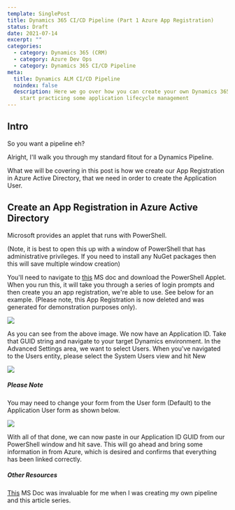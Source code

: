 ```yaml
---
template: SinglePost
title: Dynamics 365 CI/CD Pipeline (Part 1 Azure App Registration)
status: Draft
date: 2021-07-14
excerpt: ""
categories:
  - category: Dynamics 365 (CRM)
  - category: Azure Dev Ops
  - category: Dynamics 365 CI/CD Pipeline
meta:
  title: Dynamics ALM CI/CD Pipeline
  noindex: false
  description: Here we go over how you can create your own Dynamics 365 CI/CD and
    start practicing some application lifecycle management
---
```

## Intro

So you want a pipeline eh? 

Alright, I'll walk you through my standard fitout for a Dynamics Pipeline. 

What we will be covering in this post is how we create our App Registration in Azure Active Directory, that we need in order to create the Application User.

## Create an App Registration in Azure Active Directory

Microsoft provides an applet that runs with PowerShell. 

(Note, it is best to open this up with a window of PowerShell that has administrative privileges. If you need to install any NuGet packages then this will save multiple window creation)

You'll need to navigate to [this](https://docs.microsoft.com/en-us/power-platform/alm/devops-build-tools#configure-service-connections-using-a-service-principal) MS doc and download the PowerShell Applet. When you run this, it will take you through a series of login prompts and then create you an app registration, we're able to use. See below for an example. (Please note, this App Registration is now deleted and was generated for demonstration purposes only).

![](https://ucarecdn.com/ce50bd9e-9842-4765-a2a6-64809b4fc748/)

As you can see from the above image. We now have an Application ID. Take that GUID string and navigate to your target Dynamics environment. In the Advanced Settings area, we want to select Users. When you've navigated to the Users entity, please select the System Users view and hit New

![](https://ucarecdn.com/aa012ad5-804b-42da-9c7b-5148f219d6e1/)

##### Please Note 

You may need to change your form from the User form (Default) to the Application User form as shown below. 

![](https://ucarecdn.com/8510971b-6458-453e-bd8a-2a6f45a077fe/)

With all of that done, we can now paste in our Application ID GUID from our PowerShell window and hit save. This will go ahead and bring some information in from Azure, which is desired and confirms that everything has been linked correctly. 

##### Other Resources 

[This](https://docs.microsoft.com/en-us/power-platform/alm/devops-build-tools#configure-service-connections-using-a-service-principal) MS Doc was invaluable for me when I was creating my own pipeline and this article series.